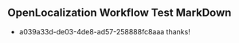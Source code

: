 ## OpenLocalization Workflow Test MarkDown
* a039a33d-de03-4de8-ad57-258888fc8aaa thanks!

<!--HONumber=Jul16_HO3-->


